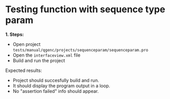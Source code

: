 # Testing function with sequence type param

**1. Steps:**

* Open project `tests/manual/qgenc/projects/sequenceparam/sequenceparam.pro`
* Open the `interfaceview.xml` file
* Build and run the project

Expected results:

* Project should succesfully build and run.
* It should display the program output in a loop.
* No "assertion failed" info should appear.
